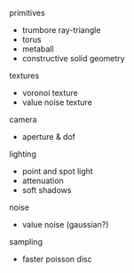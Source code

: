 primitives
 - trumbore ray-triangle
 - torus
 - metaball
 - constructive solid geometry

textures
 - voronoi texture
 - value noise texture

camera
 - aperture & dof
 
lighting
 - point and spot light
 - attenuation
 - soft shadows

noise
 - value noise (gaussian?)

sampling
 - faster poisson disc
